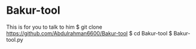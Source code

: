 # Bakur-tool
This is for you to talk to him 
$ git clone https://github.com/Abdulrahman6600/Bakur-tool
$ cd Bakur-tool
$ Bakur-tool.py
